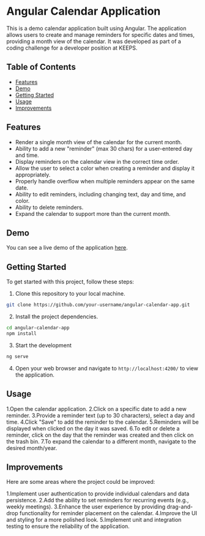 # Angular Calendar Application

This is a demo calendar application built using Angular. The application allows users to create and manage reminders for specific dates and times, providing a month view of the calendar. It was developed as part of a coding challenge for a developer position at KEEPS.

## Table of Contents

- [Features](#features)
- [Demo](#demo)
- [Getting Started](#getting-started)
- [Usage](#usage)
- [Improvements](#improvements)


## Features

- Render a single month view of the calendar for the current month.
- Ability to add a new "reminder" (max 30 chars) for a user-entered day and time.
- Display reminders on the calendar view in the correct time order.
- Allow the user to select a color when creating a reminder and display it appropriately.
- Properly handle overflow when multiple reminders appear on the same date.
- Ability to edit reminders, including changing text, day and time, and color.
- Ability to delete reminders.
- Expand the calendar to support more than the current month.

## Demo

You can see a live demo of the application [here](link-to-your-live-demo).

## Getting Started

To get started with this project, follow these steps:

1. Clone this repository to your local machine.

```bash
git clone https://github.com/your-username/angular-calendar-app.git
```

2. Install the project dependencies.
```bash
cd angular-calendar-app
npm install
```
3. Start the development
```bash
ng serve
```
4. Open your web browser and navigate to `http://localhost:4200/` to view the application.

## Usage

1.Open the calendar application.
2.Click on a specific date to add a new reminder.
3.Provide a reminder text (up to 30 characters), select a day and time.
4.Click "Save" to add the reminder to the calendar.
5.Reminders will be displayed when clicked on the day it was saved.
6.To edit or delete a reminder, click on the day that the reminder was created and then click on the trash bin.
7.To expand the calendar to a different month, navigate to the desired month/year.

## Improvements

Here are some areas where the project could be improved:

1.Implement user authentication to provide individual calendars and data persistence.
2.Add the ability to set reminders for recurring events (e.g., weekly meetings).
3.Enhance the user experience by providing drag-and-drop functionality for reminder placement on the calendar.
4.Improve the UI and styling for a more polished look.
5.Implement unit and integration testing to ensure the reliability of the application.


